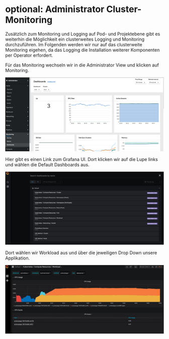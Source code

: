 # optional: Administrator Cluster-Monitoring

Zusätzlich zum Monitoring und Logging auf Pod- und Projektebene gibt es weiterhin die Möglichkeit ein clusterweites Logging und Monitoring durchzuführen. Im Folgenden werden wir nur auf das clusterweite Monitoring eigehen, da das Logging die Installation weiterer Komponenten per Operator erfordert.

Für das Monitoring wechseln wir in die Administrator View und klicken auf Monitoring.

![](../../../.gitbook/assets/screenshot-2020-09-14-at-18.49.09.png)

Hier gibt es einen Link zum Grafana UI. Dort klicken wir auf die Lupe links und wählen die Default Dashboards aus.

![](../../../.gitbook/assets/screenshot-2021-03-08-at-21.24.46.png)

Dort wählen wir Workload aus und über die jeweiligen Drop Down unsere Applikation.

![](../../../.gitbook/assets/screenshot-2020-09-14-at-18.55.26.png)

